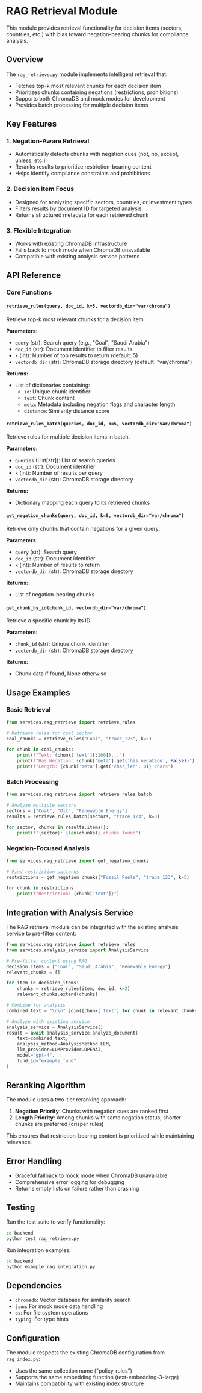 # RAG Retrieval Module

This module provides retrieval functionality for decision items (sectors, countries, etc.) with bias toward negation-bearing chunks for compliance analysis.

## Overview

The `rag_retrieve.py` module implements intelligent retrieval that:
- Fetches top-k most relevant chunks for each decision item
- Prioritizes chunks containing negations (restrictions, prohibitions)
- Supports both ChromaDB and mock modes for development
- Provides batch processing for multiple decision items

## Key Features

### 1. Negation-Aware Retrieval
- Automatically detects chunks with negation cues (not, no, except, unless, etc.)
- Reranks results to prioritize restriction-bearing content
- Helps identify compliance constraints and prohibitions

### 2. Decision Item Focus
- Designed for analyzing specific sectors, countries, or investment types
- Filters results by document ID for targeted analysis
- Returns structured metadata for each retrieved chunk

### 3. Flexible Integration
- Works with existing ChromaDB infrastructure
- Falls back to mock mode when ChromaDB unavailable
- Compatible with existing analysis service patterns

## API Reference

### Core Functions

#### `retrieve_rules(query, doc_id, k=5, vectordb_dir="var/chroma")`
Retrieve top-k most relevant chunks for a decision item.

**Parameters:**
- `query` (str): Search query (e.g., "Coal", "Saudi Arabia")
- `doc_id` (str): Document identifier to filter results
- `k` (int): Number of top results to return (default: 5)
- `vectordb_dir` (str): ChromaDB storage directory (default: "var/chroma")

**Returns:**
- List of dictionaries containing:
  - `id`: Unique chunk identifier
  - `text`: Chunk content
  - `meta`: Metadata including negation flags and character length
  - `distance`: Similarity distance score

#### `retrieve_rules_batch(queries, doc_id, k=5, vectordb_dir="var/chroma")`
Retrieve rules for multiple decision items in batch.

**Parameters:**
- `queries` (List[str]): List of search queries
- `doc_id` (str): Document identifier
- `k` (int): Number of results per query
- `vectordb_dir` (str): ChromaDB storage directory

**Returns:**
- Dictionary mapping each query to its retrieved chunks

#### `get_negation_chunks(query, doc_id, k=5, vectordb_dir="var/chroma")`
Retrieve only chunks that contain negations for a given query.

**Parameters:**
- `query` (str): Search query
- `doc_id` (str): Document identifier
- `k` (int): Number of results to return
- `vectordb_dir` (str): ChromaDB storage directory

**Returns:**
- List of negation-bearing chunks

#### `get_chunk_by_id(chunk_id, vectordb_dir="var/chroma")`
Retrieve a specific chunk by its ID.

**Parameters:**
- `chunk_id` (str): Unique chunk identifier
- `vectordb_dir` (str): ChromaDB storage directory

**Returns:**
- Chunk data if found, None otherwise

## Usage Examples

### Basic Retrieval
```python
from services.rag_retrieve import retrieve_rules

# Retrieve rules for coal sector
coal_chunks = retrieve_rules("Coal", "trace_123", k=5)

for chunk in coal_chunks:
    print(f"Text: {chunk['text'][:100]}...")
    print(f"Has Negation: {chunk['meta'].get('has_negation', False)}")
    print(f"Length: {chunk['meta'].get('char_len', 0)} chars")
```

### Batch Processing
```python
from services.rag_retrieve import retrieve_rules_batch

# Analyze multiple sectors
sectors = ["Coal", "Oil", "Renewable Energy"]
results = retrieve_rules_batch(sectors, "trace_123", k=3)

for sector, chunks in results.items():
    print(f"{sector}: {len(chunks)} chunks found")
```

### Negation-Focused Analysis
```python
from services.rag_retrieve import get_negation_chunks

# Find restriction patterns
restrictions = get_negation_chunks("Fossil Fuels", "trace_123", k=5)

for chunk in restrictions:
    print(f"Restriction: {chunk['text']}")
```

## Integration with Analysis Service

The RAG retrieval module can be integrated with the existing analysis service to pre-filter content:

```python
from services.rag_retrieve import retrieve_rules
from services.analysis_service import AnalysisService

# Pre-filter content using RAG
decision_items = ["Coal", "Saudi Arabia", "Renewable Energy"]
relevant_chunks = []

for item in decision_items:
    chunks = retrieve_rules(item, doc_id, k=2)
    relevant_chunks.extend(chunks)

# Combine for analysis
combined_text = "\n\n".join([chunk['text'] for chunk in relevant_chunks])

# Analyze with existing service
analysis_service = AnalysisService()
result = await analysis_service.analyze_document(
    text=combined_text,
    analysis_method=AnalysisMethod.LLM,
    llm_provider=LLMProvider.OPENAI,
    model="gpt-4",
    fund_id="example_fund"
)
```

## Reranking Algorithm

The module uses a two-tier reranking approach:

1. **Negation Priority**: Chunks with negation cues are ranked first
2. **Length Priority**: Among chunks with same negation status, shorter chunks are preferred (crisper rules)

This ensures that restriction-bearing content is prioritized while maintaining relevance.

## Error Handling

- Graceful fallback to mock mode when ChromaDB unavailable
- Comprehensive error logging for debugging
- Returns empty lists on failure rather than crashing

## Testing

Run the test suite to verify functionality:

```bash
cd backend
python test_rag_retrieve.py
```

Run integration examples:

```bash
cd backend
python example_rag_integration.py
```

## Dependencies

- `chromadb`: Vector database for similarity search
- `json`: For mock mode data handling
- `os`: For file system operations
- `typing`: For type hints

## Configuration

The module respects the existing ChromaDB configuration from `rag_index.py`:
- Uses the same collection name ("policy_rules")
- Supports the same embedding function (text-embedding-3-large)
- Maintains compatibility with existing index structure
